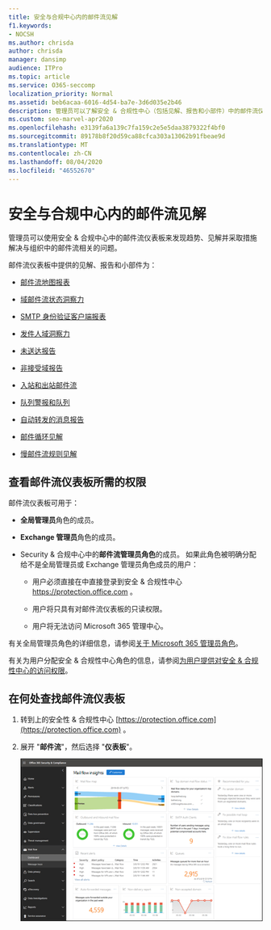 ```yaml
---
title: 安全与合规中心内的邮件流见解
f1.keywords:
- NOCSH
ms.author: chrisda
author: chrisda
manager: dansimp
audience: ITPro
ms.topic: article
ms.service: O365-seccomp
localization_priority: Normal
ms.assetid: beb6acaa-6016-4d54-ba7e-3d6d035e2b46
description: 管理员可以了解安全 & 合规性中心（包括见解、报告和小部件）中的邮件流仪表板。
ms.custom: seo-marvel-apr2020
ms.openlocfilehash: e3139fa6a139c7fa159c2e5e5daa3879322f4bf0
ms.sourcegitcommit: 89178b8f20d59ca88cfca303a13062b91fbeae9d
ms.translationtype: MT
ms.contentlocale: zh-CN
ms.lasthandoff: 08/04/2020
ms.locfileid: "46552670"
---
```

# <a name="mail-flow-insights-in-the-security--compliance-center"></a>安全与合规中心内的邮件流见解

管理员可以使用安全 & 合规中心中的邮件流仪表板来发现趋势、见解并采取措施解决与组织中的邮件流相关的问题。

邮件流仪表板中提供的见解、报告和小部件为：

- [邮件流地图报表](mfi-mail-flow-map-report.md)

- [域邮件流状态洞察力](mfi-domain-mail-flow-status-insight.md)

- [SMTP 身份验证客户端报表](mfi-smtp-auth-clients-report.md)

- [发件人域洞察力](mfi-sender-domain-insight.md)

- [未送达报告](mfi-non-delivery-report.md)

- [非接受域报告](mfi-non-accepted-domain-report.md)

- [入站和出站邮件流](mfi-outbound-and-inbound-mail-flow.md)

- [队列警报和队列](mfi-queue-alerts-and-queues.md)

- [自动转发的消息报告](mfi-auto-forwarded-messages-report.md)

- [邮件循环见解](mfi-mail-loop-insight.md)

- [慢邮件流规则见解](mfi-slow-mail-flow-rules-insight.md)

## <a name="permissions-required-to-view-the-mail-flow-dashboard"></a>查看邮件流仪表板所需的权限

邮件流仪表板可用于：

- **全局管理员**角色的成员。

- **Exchange 管理员**角色的成员。

- Security & 合规中心中的**邮件流管理员角色**的成员。 如果此角色被明确分配给不是全局管理员或 Exchange 管理员角色成员的用户：

  - 用户必须直接在中直接登录到安全 & 合规性中心 <https://protection.office.com> 。

  - 用户将只具有对邮件流仪表板的只读权限。

  - 用户将无法访问 Microsoft 365 管理中心。

有关全局管理员角色的详细信息，请参阅[关于 Microsoft 365 管理员角色](https://docs.microsoft.com/microsoft-365/admin/add-users/about-admin-roles)。

有关为用户分配安全 & 合规性中心角色的信息，请参阅[为用户提供对安全 & 合规性中心的访问权限](grant-access-to-the-security-and-compliance-center.md)。

## <a name="where-to-find-the-mail-flow-dashboard"></a>在何处查找邮件流仪表板

1. 转到上的安全性 & 合规性中心 [https://protection.office.com](https://protection.office.com) 。

2. 展开 "**邮件流**"，然后选择 "**仪表板**"。

   ![安全 & 合规性中心中的邮件流仪表板](../../media/mail-flow-dashboard-v2.png)
